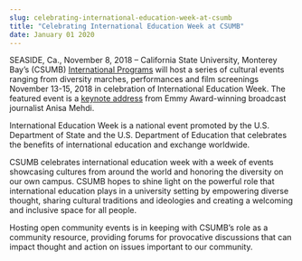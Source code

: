 ```yaml
---
slug: celebrating-international-education-week-at-csumb
title: "Celebrating International Education Week at CSUMB"
date: January 01 2020
---
```


<p>SEASIDE, Ca., November 8, 2018 – California State University, Monterey Bay’s (CSUMB) <a href="https://csumb.edu/international">International Programs</a> will host a series of cultural events ranging from diversity marches, performances and film screenings November 13-15, 2018 in celebration of International Education Week. The featured event is a <a href="https://csumb.edu/international/events/keynote-address-anisa-mehdi-international-education-week-international-education-week">keynote address</a> from Emmy Award-winning broadcast journalist Anisa Mehdi.</p><p>International Education Week is a national event promoted by the U.S. Department of State and the U.S. Department of Education that celebrates the benefits of international education and exchange worldwide.</p><p>CSUMB celebrates international education week with a week of events showcasing cultures from around the world and honoring the diversity on our own campus. CSUMB hopes to shine light on the powerful role that international education plays in a university setting by empowering diverse thought, sharing cultural traditions and ideologies and creating a welcoming and inclusive space for all people.</p><p>Hosting open community events is in keeping with CSUMB’s role as a community resource, providing forums for provocative discussions that can impact thought and action on issues important to our community.</p>
